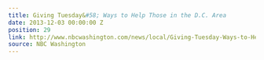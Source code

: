 ```yaml
---
title: Giving Tuesday&#58; Ways to Help Those in the D.C. Area
date: 2013-12-03 00:00:00 Z
position: 29
link: http://www.nbcwashington.com/news/local/Giving-Tuesday-Ways-to-Help-Those-in-the-DC-Area-234304931.html
source: NBC Washington
---
```


